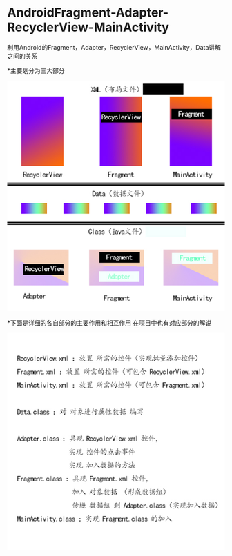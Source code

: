 # AndroidFragment-Adapter-RecyclerView-MainActivity
利用Android的Fragment，Adapter，RecyclerView，MainActivity，Data讲解之间的关系

*主要划分为三大部分



![image](/github_FragmentMA.jpg)



*下面是详细的各自部分的主要作用和相互作用
在项目中也有对应部分的解说



![image](github_FragmentMAchina.jpg)
